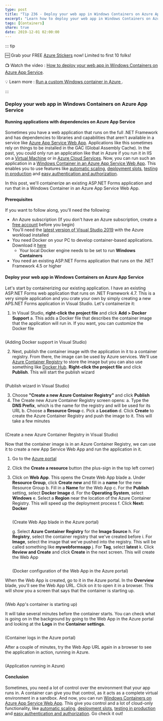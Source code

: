 ```yaml
---
type: post
title: "Tip 236 - Deploy your web app in Windows Containers on Azure App Service"
excerpt: "Learn how to deploy your web app in Windows Containers on Azure App Service"
tags: [Containers]
share: true
date: 2019-12-01 02:00:00
---
```


::: tip 

:free: Grab your FREE [Azure Stickers](https://get.printfection.com/mbcrump/3960040838) now! Limited to first 10 folks!

:tv: Watch the video : [How to deploy your web app in Windows Containers on Azure App Service](https://www.youtube.com/watch?v=d5omcL6z9dI&list=PLLasX02E8BPCNCK8Thcxu-Y-XcBUbhFWC&index=2?WT.mc_id=youtube-azuredevtips-azureappsdev).

:bulb: Learn more : [Run a custom Windows container in Azure ](https://docs.microsoft.com/azure/app-service/app-service-web-get-started-windows-container?WT.mc_id=docs-azuredevtips-azureappsdev). 

:::

### Deploy your web app in Windows Containers on Azure App Service

#### Running applications with dependencies on Azure App Service

Sometimes you have a web application that runs on the full .NET Framework and has dependencies to libraries and capabilities that aren't available in a service like [Azure App Service Web App](https://azure.microsoft.com/services/app-service/web/?WT.mc_id=azure-azuredevtips-azureappsdev). Applications like this sometimes rely on things to be installed in the GAC (Global Assembly Cache). In the past, you could only run an application like that in Azure if you run it in IIS on a [Virtual Machine](https://azure.microsoft.com/services/virtual-machines/?WT.mc_id=azure-azuredevtips-azureappsdev) or in [Azure Cloud Services](https://azure.microsoft.com/services/cloud-services/?WT.mc_id=azure-azuredevtips-azureappsdev). Now, you can run such an application in a [Windows Container in an Azure App Service Web App](https://docs.microsoft.com/azure/app-service/app-service-web-get-started-windows-container?WT.mc_id=docs-azuredevtips-azureappsdev). This enables you to use features like [automatic scaling](https://docs.microsoft.com/azure/app-service/manage-scale-up?WT.mc_id=docs-azuredevtips-azureappsdev), [deployment slots](https://docs.microsoft.com/azure/app-service/deploy-staging-slots?WT.mc_id=docs-azuredevtips-azureappsdev), [testing in production](https://www.youtube.com/watch?v=MP8fXgxq6xo) and [easy authentication and authorization](https://docs.microsoft.com/azure/app-service/overview-authentication-authorization?WT.mc_id=docs-azuredevtips-azureappsdev). 

In this post, we'll containerize an existing ASP.NET Forms application and run that in a Windows Container in an Azure App Service Web App.

#### Prerequisites

If you want to follow along, you'll need the following:
* An Azure subscription (If you don't have an Azure subscription, create a [free account](https://azure.microsoft.com/free/?WT.mc_id=azure-azuredevtips-azureappsdev) before you begin)
* You'll need the [latest version of Visual Studio 2019](https://visualstudio.microsoft.com/downloads/?WT.mc_id=microsoft-azuredevtips-azureappsdev) with the Azure workload installed
* You need Docker on your PC to develop container-based applications. Download it [here](https://store.docker.com/editions/community/docker-ce-desktop-windows)
  * Your local Docker engine needs to be set to run **Windows Containers**
* You need an existing ASP.NET Forms application that runs on the .NET Framework 4.5 or higher

#### Deploy your web app in Windows Containers on Azure App Service

Let's start by containerizing our existing application. I have an existing ASP.NET Forms web application that runs on .NET Framework 4.7.
This is a very simple application and you crate your own by simply creating a new APS.NET Forms application in Visual Studio. Let's containerize it:

1. In Visual Studio, **right-click the project file** and click **Add > Docker Support**
   a. This adds a Docker file that describes the container image that the application will run in. If you want, you can customize the Docker file

<img :src="$withBase('/files/35adddockersupport.png')">

(Adding Docker support in Visual Studio)

2. Next, publish the container image with the application in it to a container registry. From there, the image can be used by Azure services. We'll use [Azure Container Registry](https://azure.microsoft.com/services/container-registry/?WT.mc_id=azure-azuredevtips-azureappsdev) to store the image but you can also use something like [Docker Hub](https://hub.docker.com/). **Right-click the project file** and click **Publish**. This will start the publish wizard

<img :src="$withBase('/files/35publishtoregistry1.png')">

(Publish wizard in Visual Studio)

3. Choose **"Create a new Azure Container Registry"** and click **Publish**
4. The Create new Azure Container Registry screen opens:
   a. Type the **DNS Prefix**, which is the name for the registry and will be used for its URL
   b. Choose a **Resource Group**
   c. Pick a **Location**
   d. Click **Create** to create the Azure Container Registry and push the image to it. This will take a few minutes

<img :src="$withBase('/files/35publishtoregistry2.png')">

(Create a new Azure Container Registry in Visual Studio)

Now that the container image is in an Azure Container Registry, we can use it to create a new App Service Web App and run the application in it.

1. Go to the [Azure portal](https://portal.azure.com/?WT.mc_id=azure-azuredevtips-azureappsdev)
2. Click the **Create a resource** button (the plus-sign in the top left corner)
3. Click on **Web App**. This opens the Create Web App blade
   a. Under **Resource Group**, click **Create new** and fill in a **name** for the new Resource Group
   b. Fill in a **Name** for the Web App
   c. For the **Publish** setting, select **Docker Image**
   d. For the **Operating System**, select **Windows**
   e. Select a **Region** near the location of the Azure Container Registry. This will speed up the deployment process
   f. Click **Next: Docker**

   <img :src="$withBase('/files/35createwebapp.png')">

   (Create Web App blade in the Azure portal)

    g. Select **Azure Container Registry** for the **Image Source**
    h. For **Registry**, select the container registry that we've created before 
    i. For **Image**, select the image that we've pushed into the registry. This will be called something like **mywebformsapp**
    j. For **Tag**, select **latest**
    k. Click **Review and Create** and click **Create** in the next screen. This will create the Web App

    <img :src="$withBase('/files/35createwebapp2.png')">

   (Docker configuration of the Web App in the Azure portal)

When the Web App is created, go to it in the Azure portal. In the **Overview** blade, you'll see the Web App URL. Click on it to open it in a browser. This will show you a screen that says that the container is starting up.

<img :src="$withBase('/files/35resultwaiting.png')">

(Web App's container is starting up)

It will take several minutes before the container starts. You can check what is going on in the background by going to the Web App in the Azure portal and looking at the **Logs** in the **Container settings**.

<img :src="$withBase('/files/35containerlogs.png')">

(Container logs in the Azure portal)

After a couple of minutes, try the Web App URL again in a browser to see the application in action, running in Azure. 

<img :src="$withBase('/files/35result.png')">

(Application running in Azure)

#### Conclusion

Sometimes, you need a lot of control over the environment that your app runs in. A container can give you that control, as it acts as a complete virtual environment in a sandbox. And now, you can run [Windows Containers on Azure App Service Web App](https://docs.microsoft.com/azure/app-service/app-service-web-get-started-windows-container?WT.mc_id=docs-azuredevtips-azureappsdev). This give you control and a lot of cloud-only functionality, like [automatic scaling](https://docs.microsoft.com/azure/app-service/manage-scale-up?WT.mc_id=docs-azuredevtips-azureappsdev), [deployment slots](https://docs.microsoft.com/azure/app-service/deploy-staging-slots?WT.mc_id=docs-azuredevtips-azureappsdev), [testing in production](https://www.youtube.com/watch?v=MP8fXgxq6xo) and [easy authentication and authorization](https://docs.microsoft.com/azure/app-service/overview-authentication-authorization?WT.mc_id=docs-azuredevtips-azureappsdev). Go check it out!